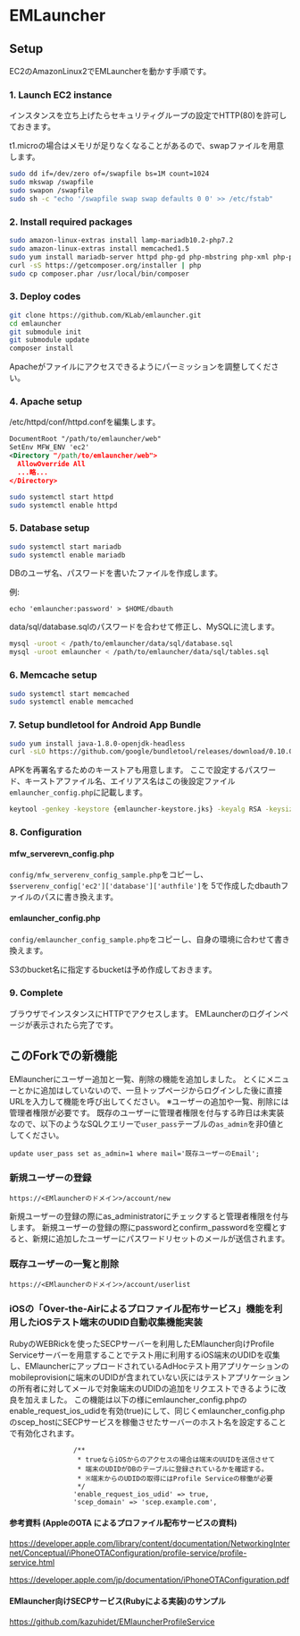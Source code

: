 EMLauncher
==========

## Setup

EC2のAmazonLinux2でEMLauncherを動かす手順です。

### 1. Launch EC2 instance

インスタンスを立ち上げたらセキュリティグループの設定でHTTP(80)を許可しておきます。

t1.microの場合はメモリが足りなくなることがあるので、swapファイルを用意します。
```BASH
sudo dd if=/dev/zero of=/swapfile bs=1M count=1024
sudo mkswap /swapfile
sudo swapon /swapfile
sudo sh -c "echo '/swapfile swap swap defaults 0 0' >> /etc/fstab"
```

### 2. Install required packages

```BASH
sudo amazon-linux-extras install lamp-mariadb10.2-php7.2
sudo amazon-linux-extras install memcached1.5
sudo yum install mariadb-server httpd php-gd php-mbstring php-xml php-pecl-imagick php-pecl-memcached php-pecl-zip git
curl -sS https://getcomposer.org/installer | php
sudo cp composer.phar /usr/local/bin/composer
```

### 3. Deploy codes

```BASH
git clone https://github.com/KLab/emlauncher.git
cd emlauncher
git submodule init
git submodule update
composer install
```
Apacheがファイルにアクセスできるようにパーミッションを調整してください。

### 4. Apache setup

/etc/httpd/conf/httpd.confを編集します。
```XML
DocumentRoot "/path/to/emlauncher/web"
SetEnv MFW_ENV 'ec2'
<Directory "/path/to/emlauncher/web">
  AllowOverride All
  ...略...
</Directory>
```

```BASH
sudo systemctl start httpd
sudo systemctl enable httpd
```


### 5. Database setup

```BASH
sudo systemctl start mariadb
sudo systemctl enable mariadb
```

DBのユーザ名、パスワードを書いたファイルを作成します。

例:
```
echo 'emlauncher:password' > $HOME/dbauth
```

data/sql/database.sqlのパスワードを合わせて修正し、MySQLに流します。
```BASH
mysql -uroot < /path/to/emlauncher/data/sql/database.sql
mysql -uroot emlauncher < /path/to/emlauncher/data/sql/tables.sql
```

### 6. Memcache setup

```BASH
sudo systemctl start memcached
sudo systemctl enable memcached
```

### 7. Setup bundletool for Android App Bundle

```BASH
sudo yum install java-1.8.0-openjdk-headless
curl -sLO https://github.com/google/bundletool/releases/download/0.10.0/bundletool-all-0.10.0.jar
```

APKを再署名するためのキーストアも用意します。
ここで設定するパスワード、キーストアファイル名、エイリアス名はこの後設定ファイル`emlauncher_config.php`に記載します。
```BASH
keytool -genkey -keystore {emlauncher-keystore.jks} -keyalg RSA -keysize 2048 -validity 10000 -alias {key-alias}
```

### 8. Configuration

#### mfw_serverevn_config.php
``config/mfw_serverenv_config_sample.php``をコピーし、``$serverenv_config['ec2']['database']['authfile']``を
5で作成したdbauthファイルのパスに書き換えます。

#### emlauncher_config.php
``config/emlauncher_config_sample.php``をコピーし、自身の環境に合わせて書き換えます。

S3のbucket名に指定するbucketは予め作成しておきます。

### 9. Complete

ブラウザでインスタンスにHTTPでアクセスします。
EMLauncherのログインページが表示されたら完了です。

## このForkでの新機能
EMlauncherにユーザー追加と一覧、削除の機能を追加しました。
とくにメニューとかに追加はしていないので、一旦トップページからログインした後に直接URLを入力して機能を呼び出してください。
※ユーザーの追加や一覧、削除には管理者権限が必要です。
既存のユーザーに管理者権限を付与する昨日は未実装なので、以下のようなSQLクエリーで``user_pass``テーブルの``as_admin``を非0値としてください。
```
update user_pass set as_admin=1 where mail='既存ユーザーのEmail';
```

### 新規ユーザーの登録
```
https://<EMlauncherのドメイン>/account/new
```
新規ユーザーの登録の際にas_administratorにチェックすると管理者権限を付与します。
新規ユーザーの登録の際にpasswordとconfirm_passwordを空欄とすると、新規に追加したユーザーにパスワードリセットのメールが送信されます。

### 既存ユーザーの一覧と削除
```
https://<EMlauncherのドメイン>/account/userlist
```

### iOSの「Over-the-Airによるプロファイル配布サービス」機能を利用したiOSテスト端末のUDID自動収集機能実装
RubyのWEBRickを使ったSECPサーバーを利用したEMlauncher向けProfile Serviceサーバーを用意することでテスト用に利用するiOS端末のUDIDを収集し、EMlauncherにアップロードされているAdHocテスト用アプリケーションのmobileprovisionに端末のUDIDが含まれていない灰にはテストアプリケーションの所有者に対してメールで対象端末のUDIDの追加をリクエストできるように改良を加えました。
この機能は以下の様にemlauncher_config.phpのenable_request_ios_udidを有効(true)にして、同じくemlauncher_config.phpのscep_hostにSECPサービスを稼働させたサーバーのホスト名を設定することで有効化されます。

```emlauncher_config.php
                /**
                 * trueならiOSからのアクセスの場合は端末のUUIDを送信させて
                 * 端末のUDIDがDBのテーブルに登録されているかを確認する。
                 * ※端末からのUDIDの取得にはProfile Serviceの稼働が必要
                 */
                'enable_request_ios_udid' => true,
                'scep_domain' => 'scep.example.com',
```

#### 参考資料 (AppleのOTA によるプロファイル配布サービスの資料)
<https://developer.apple.com/library/content/documentation/NetworkingInternet/Conceptual/iPhoneOTAConfiguration/profile-service/profile-service.html>

<https://developer.apple.com/jp/documentation/iPhoneOTAConfiguration.pdf>

#### EMlauncher向けSECPサービス(Rubyによる実装)のサンプル
<https://github.com/kazuhidet/EMlauncherProfileService>
